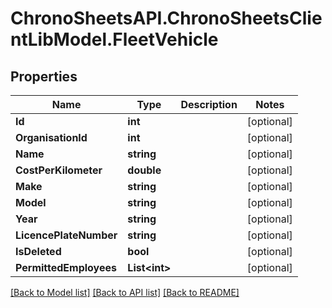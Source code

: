 
# ChronoSheetsAPI.ChronoSheetsClientLibModel.FleetVehicle

## Properties

Name | Type | Description | Notes
------------ | ------------- | ------------- | -------------
**Id** | **int** |  | [optional] 
**OrganisationId** | **int** |  | [optional] 
**Name** | **string** |  | [optional] 
**CostPerKilometer** | **double** |  | [optional] 
**Make** | **string** |  | [optional] 
**Model** | **string** |  | [optional] 
**Year** | **string** |  | [optional] 
**LicencePlateNumber** | **string** |  | [optional] 
**IsDeleted** | **bool** |  | [optional] 
**PermittedEmployees** | **List&lt;int&gt;** |  | [optional] 

[[Back to Model list]](../README.md#documentation-for-models)
[[Back to API list]](../README.md#documentation-for-api-endpoints)
[[Back to README]](../README.md)


